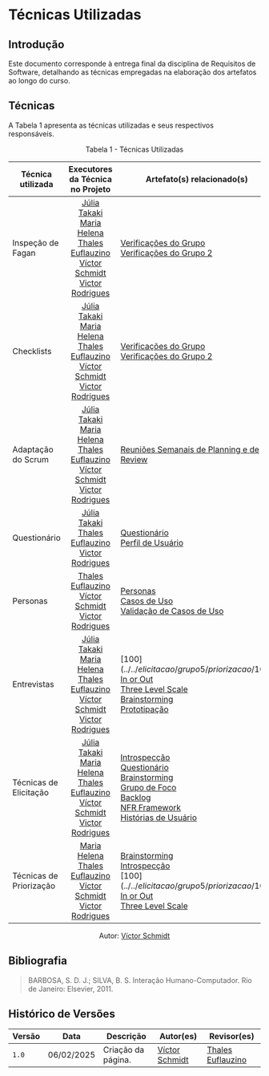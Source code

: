 # Técnicas Utilizadas

## Introdução  

Este documento corresponde à entrega final da disciplina de Requisitos de Software, detalhando as técnicas empregadas na elaboração dos artefatos ao longo do curso.  

## Técnicas  

A Tabela 1 apresenta as técnicas utilizadas e seus respectivos responsáveis.

<center>

Tabela 1 - Técnicas Utilizadas

|Técnica utilizada|Executores da Técnica no Projeto|Artefato(s) relacionado(s)|
|-----------------|:-----------:|--------------------|
|Inspeção de Fagan| [Júlia Takaki](https://github.com/juliatakaki) <br> [Maria Helena](https://github.com/MariaCHelena) <br> [Thales Euflauzino](https://github.com/thaleseuflauzino) <br> [Víctor Schmidt](https://github.com/moonshinerd) <br> [Victor Rodrigues](https://github.com/ViictorHugoo)| [Verificações do Grupo](../../verificacao/grupo5/entrega1/planej2-e1)<br> [Verificações do Grupo 2](../../verificacao/grupo6/entrega1/planej2-e1) |
|Checklists| [Júlia Takaki](https://github.com/juliatakaki) <br> [Maria Helena](https://github.com/MariaCHelena) <br> [Thales Euflauzino](https://github.com/thaleseuflauzino) <br> [Víctor Schmidt](https://github.com/moonshinerd) <br> [Victor Rodrigues](https://github.com/ViictorHugoo) | [Verificações do Grupo](../../verificacao/grupo5/entrega1/planej2-e1)<br> [Verificações do Grupo 2](../../verificacao/grupo6/entrega1/planej2-e1) |
|Adaptação do Scrum| [Júlia Takaki](https://github.com/juliatakaki) <br> [Maria Helena](https://github.com/MariaCHelena) <br> [Thales Euflauzino](https://github.com/thaleseuflauzino) <br> [Víctor Schmidt](https://github.com/moonshinerd) <br> [Victor Rodrigues](https://github.com/ViictorHugoo) |[Reuniões Semanais de Planning e de Review](../../Atas/ata01)|
|Questionário| [Júlia Takaki](https://github.com/juliatakaki) <br> [Thales Euflauzino](https://github.com/thaleseuflauzino) <br> [Victor Rodrigues](https://github.com/ViictorHugoo) |[Questionário](../../elicitacao/grupo5/definicao-perfil_de_usuario/questionario) <br> [Perfil de Usuário](../../elicitacao/grupo5/definicao-perfil_de_usuario/perfil-usuario) |
|Personas| [Thales Euflauzino](https://github.com/thaleseuflauzino) <br> [Víctor Schmidt](https://github.com/moonshinerd) <br> [Victor Rodrigues](https://github.com/ViictorHugoo) | [Personas](../../elicitacao/grupo5/personas) <br> [Casos de Uso](../../modelagem-pt1/casos-de-uso) <br> [Validação de Casos de Uso](../../modelagem-pt1/validacaoCasodeUso) |
|Entrevistas| [Júlia Takaki](https://github.com/juliatakaki) <br> [Maria Helena](https://github.com/MariaCHelena) <br> [Thales Euflauzino](https://github.com/thaleseuflauzino) <br> [Víctor Schmidt](https://github.com/moonshinerd) <br> [Victor Rodrigues](https://github.com/ViictorHugoo) | [100$](../../elicitacao/grupo5/priorizacao/100$) <br> [In or Out](../elicitacao/grupo5/priorizacao/inorout.md) <br> [Three Level Scale](../../elicitacao/grupo5/priorizacao/threelevelscale) <br> [Brainstorming](../../elicitacao/grupo5/brainstorm) <br> [Prototipação](../../validacao/modelo) |
|Técnicas de Elicitação | [Júlia Takaki](https://github.com/juliatakaki) <br> [Maria Helena](https://github.com/MariaCHelena) <br> [Thales Euflauzino](https://github.com/thaleseuflauzino) <br> [Víctor Schmidt](https://github.com/moonshinerd) <br> [Victor Rodrigues](https://github.com/ViictorHugoo) | [Introspecção](../../elicitacao/grupo5/introspeccao) <br> [Questionário](../../elicitacao/grupo5/definicao-perfil_de_usuario/questionario) <br> [Brainstorming](../../elicitacao/grupo5/brainstorm) <br> [Grupo de Foco](../../elicitacao/grupo5/grupo-de-foco) <br> [Backlog](../../modelagem-pt2/backlog) <br> [NFR Framework](../../modelagem-pt2/nfr_framework) <br> [Histórias de Usuário](../../modelagem-pt2/userstories) |
|Técnicas de Priorização| [Maria Helena](https://github.com/MariaCHelena) <br> [Thales Euflauzino](https://github.com/thaleseuflauzino) <br> [Víctor Schmidt](https://github.com/moonshinerd) <br> [Victor Rodrigues](https://github.com/ViictorHugoo) | [Brainstorming](../../elicitacao/grupo5/brainstorm) <br> [Introspecção](../../elicitacao/grupo5/introspeccao) <br> [100$](../../elicitacao/grupo5/priorizacao/100$) <br> [In or Out](../elicitacao/grupo5/priorizacao/inorout.md) <br> [Three Level Scale](../../elicitacao/grupo5/priorizacao/threelevelscale) |


Autor: [Víctor Schmidt](https://github.com/moonshinerd)

</center>

## Bibliografia

> BARBOSA, S. D. J.; SILVA, B. S. Interação Humano-Computador. Rio de Janeiro: Elsevier, 2011.

## Histórico de Versões

| Versão | Data       | Descrição          | Autor(es)                                        | Revisor(es)                                    |
| ------ | ---------- | ------------------ | ------------------------------------------------ | ---------------------------------------------- |
| `1.0`  | 06/02/2025 | Criação da página. | [Víctor Schmidt](https://github.com/moonshinerd) |  [Thales Euflauzino](https://github.com/thaleseuflauzino) |